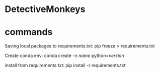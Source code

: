 # DetectiveMonkeys

# commands

Saving local packages to requirements.txt:
pip freeze > requirements.txt

Create conda env:
conda create -n *name* python=*version*

install from requirements.txt:
pip install -r requirements.txt

